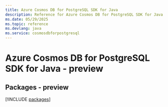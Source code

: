 ```yaml
---
title: Azure Cosmos DB for PostgreSQL SDK for Java
description: Reference for Azure Cosmos DB for PostgreSQL SDK for Java
ms.date: 05/29/2025
ms.topic: reference
ms.devlang: java
ms.service: cosmosdbforpostgresql
---
```

# Azure Cosmos DB for PostgreSQL SDK for Java - preview
## Packages - preview
[!INCLUDE [packages](cosmos-db-for-postgresql-index.md)]